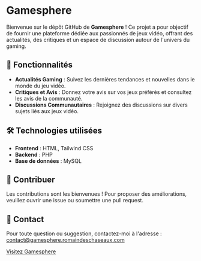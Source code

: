 # Gamesphere

Bienvenue sur le dépôt GitHub de **Gamesphere** ! Ce projet a pour objectif de fournir une plateforme dédiée aux passionnés de jeux vidéo, offrant des actualités, des critiques et un espace de discussion autour de l'univers du gaming.

## 🚀 Fonctionnalités

- **Actualités Gaming** : Suivez les dernières tendances et nouvelles dans le monde du jeu vidéo.
- **Critiques et Avis** : Donnez votre avis sur vos jeux préférés et consultez les avis de la communauté.
- **Discussions Communautaires** : Rejoignez des discussions sur divers sujets liés aux jeux vidéo.

## 🛠️ Technologies utilisées

- **Frontend** : HTML, Tailwind CSS
- **Backend** : PHP
- **Base de données** : MySQL

## 🤝 Contribuer
Les contributions sont les bienvenues ! Pour proposer des améliorations, veuillez ouvrir une issue ou soumettre une pull request.

## 📧 Contact
Pour toute question ou suggestion, contactez-moi à l'adresse : contact@gamesphere.romaindeschaseaux.com

[Visitez Gamesphere](http://gamesphere.romaindeschaseaux.com)
